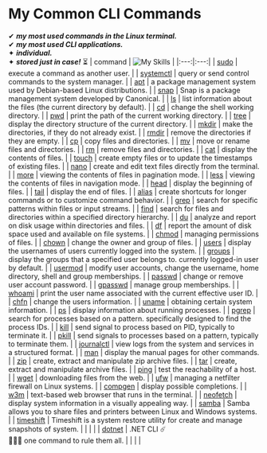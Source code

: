 # My Common CLI Commands

✔ ***my most used commands in the Linux terminal.*** <br>
✔ ***my most used CLI applications.*** <br>
✦ ***individual.*** <br>
✦ ***stored just in case!*** ⏳
| command | ![My Skills](https://go-skill-icons.vercel.app/api/icons?i=linux&theme=dark) | 
|:---:|:---:|
| [sudo](https://github.com/fault3r/cli-commands/blob/main/documents/sudo.md) | execute a command as another user. |
| [systemctl](https://github.com/fault3r/cli-commands/blob/main/documents/systemctl.md) | query or send control commands to the system manager. |
| [apt](https://github.com/fault3r/cli-commands/blob/main/documents/apt.md) | a package management system used by Debian-based Linux distributions. |
| [snap](https://github.com/fault3r/cli-commands/blob/main/documents/snap.md) | Snap is a package management system developed by Canonical. |
| [ls](https://github.com/fault3r/cli-commands/blob/main/documents/ls.md) | list information about the files (the current directory by default). |
| [cd](https://github.com/fault3r/cli-commands/blob/main/documents/cd.md) | change the shell working directory. |
| [pwd](https://github.com/fault3r/cli-commands/blob/main/documents/pwd.md) | print the path of the current working directory. |
| [tree](https://github.com/fault3r/cli-commands/blob/main/documents/tree.md) | display the directory structure of the current directory. |
| [mkdir](https://github.com/fault3r/cli-commands/blob/main/documents/mkdir.md) | make the directories, if they do not already exist. |
| [rmdir](https://github.com/fault3r/cli-commands/blob/main/documents/rmdir.md) | remove the directories if they are empty. |
| [cp](https://github.com/fault3r/cli-commands/blob/main/documents/cp.md) | copy files and directories. |
| [mv](https://github.com/fault3r/cli-commands/blob/main/documents/mv.md) | move or rename files and directories. |
| [rm](https://github.com/fault3r/cli-commands/blob/main/documents/rm.md) | remove files and directories. |
| [cat](https://github.com/fault3r/cli-commands/blob/main/documents/cat.md) | display the contents of files. |
| [touch](https://github.com/fault3r/cli-commands/blob/main/documents/touch.md) | create empty files or to update the timestamps of existing files. |
| [nano](https://github.com/fault3r/cli-commands/blob/main/documents/nano.md) | create and edit text files directly from the terminal. |
| [more](https://github.com/fault3r/cli-commands/blob/main/documents/more.md) | viewing the contents of files in pagination mode. |
| [less](https://github.com/fault3r/cli-commands/blob/main/documents/less.md) | viewing the contents of files in navigation mode. |
| [head](https://github.com/fault3r/cli-commands/blob/main/documents/head.md) | display the beginning of files. |
| [tail](https://github.com/fault3r/cli-commands/blob/main/documents/tail.md) | display the end of files. |
| [alias](https://github.com/fault3r/cli-commands/blob/main/documents/alias.md) | create shortcuts for longer commands or to customize command behavior. |
| [grep](https://github.com/fault3r/cli-commands/blob/main/documents/grep.md) | search for specific patterns within files or input streams. |
| [find](https://github.com/fault3r/cli-commands/blob/main/documents/find.md) | search for files and directories within a specified directory hierarchy. |
| [du](https://github.com/fault3r/cli-commands/blob/main/documents/du.md) | analyze and report on disk usage within directories and files. |
| [df](https://github.com/fault3r/cli-commands/blob/main/documents/df.md) | report the amount of disk space used and available on file systems. |
| [chmod](https://github.com/fault3r/cli-commands/blob/main/documents/chmod.md) | managing permissions of files. |
| [chown](https://github.com/fault3r/cli-commands/blob/main/documents/chown.md) | change the owner and group of files. |
| [users](https://github.com/fault3r/cli-commands/blob/main/documents/users.md) | display the usernames of users currently logged into the system. |
| [groups](https://github.com/fault3r/cli-commands/blob/main/documents/groups.md) | display the groups that a specified user belongs to. currently logged-in user by default. |
| [usermod](https://github.com/fault3r/cli-commands/blob/main/documents/usermod.md) | modify user accounts, change the username, home directory, shell and group memberships. |
| [passwd](https://github.com/fault3r/cli-commands/blob/main/documents/passwd.md) | change or remove user account password. |
| [gpasswd](https://github.com/fault3r/cli-commands/blob/main/documents/gpasswd.md) | manage group memberships. |
| [whoami](https://github.com/fault3r/cli-commands/blob/main/documents/whoami.md) | print the user name associated with the current effective user ID. |
| [chfn](https://github.com/fault3r/cli-commands/blob/main/documents/chfn.md) | change the users information. |
| [uname](https://github.com/fault3r/cli-commands/blob/main/documents/uname.md) | obtaining certain system information. |
| [ps](https://github.com/fault3r/cli-commands/blob/main/documents/ps.md) | display information about running processes. |
| [pgrep](https://github.com/fault3r/cli-commands/blob/main/documents/pgrep.md) | search for processes based on a pattern. specifically designed to find the process IDs. |
| [kill](https://github.com/fault3r/cli-commands/blob/main/documents/kill.md) | send signal to process based on PID, typically to terminate it. |
| [pkill](https://github.com/fault3r/cli-commands/blob/main/documents/pkill.md) | send signals to processes based on a pattern, typically to terminate them. |
| [journalctl](https://github.com/fault3r/cli-commands/blob/main/documents/journalctl.md) | view logs from the system and services in a structured format. |
| [man](https://github.com/fault3r/cli-commands/blob/main/documents/man.md) | display the manual pages for other commands. |
| [zip](https://github.com/fault3r/cli-commands/blob/main/documents/zip.md) | create, extract and manipulate zip archive files. |
| [tar](https://github.com/fault3r/cli-commands/blob/main/documents/tar.md) | create, extract and manipulate archive files. |
| [ping](https://github.com/fault3r/cli-commands/blob/main/documents/ping.md) | test the reachability of a host. |
| [wget](https://github.com/fault3r/cli-commands/blob/main/documents/wget.md) | downloading files from the web. |
| [ufw](https://github.com/fault3r/cli-commands/blob/main/documents/ufw.md) | managing a netfilter firewall on Linux systems. |
| [compgen](https://github.com/fault3r/cli-commands/blob/main/documents/compgen.md) | display possible completions. |
| [w3m](https://github.com/fault3r/cli-commands/blob/main/documents/w3m.md) | text-based web browser that runs in the terminal. |
| [neofetch](https://github.com/fault3r/cli-commands/blob/main/documents/neofetch.md) | display system information in a visually appealing way. |
| [samba](https://github.com/fault3r/cli-commands/blob/main/documents/samba.md) | Samba allows you to share files and printers between Linux and Windows systems. |
| [timeshift](https://github.com/fault3r/cli-commands/blob/main/documents/timeshift.md) | Timeshift is a system restore utility for create and manage snapshots of system. |
| | |
| [dotnet](https://github.com/fault3r/cli-commands/blob/main/documents/dotnet.md) | .NET CLI ☄️ <br> 🧙🏻‍♂️ one command to rule them all. |
| | |